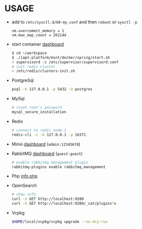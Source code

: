 # USAGE

- add to `/etc/sysctl.d/60-my.conf` and then `reboot` or `sysctl -p`

  ```text
  vm.overcommit_memory = 1
  vm.max_map_count = 262144
  ```

- start container [dashboard](http://localhost:10001)

  ```bash
  $ cd ~/workspace
  $ ./iapt-platform/mint/docker/spring/start.sh
  > supervisord -c /etc/supervisor/supervisord.conf
  # init redis cluster
  > /etc/redis/clusters-init.sh
  ```

- PostgreSql

  ```bash
  psql -h 127.0.0.1 -p 5432 -U postgres
  ```

- MySql

  ```bash
  # reset root's password
  mysql_secure_installation
  ```

- Redis

  ```bash
  # connect to redis node-1
  redis-cli -c -h 127.0.0.1 -p 16371
  ```

- Minio [dashboard](http://localhost:9001) (`admin:12345678`)

- RabbitMQ [dashboard](http://localhost:15672) (`guest:guest`)

  ```bash
  # enable rabbitmq management plugin
  rabbitmq-plugins enable rabbitmq_management
  ```

- Php [info.php](http://localhost:8080/info.php)

- OpenSearch

  ```bash
  # show info
  curl -X GET http://localhost:9200
  curl -X GET http://localhost:9200/_cat/plugins?v
  ```

- Vcpkg

  ```bash
  $HOME/local/vcpkg/vcpkg upgrade --no-dry-run
  ```
